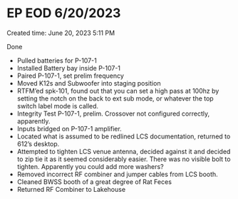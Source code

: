 # EP EOD 6/20/2023

Created time: June 20, 2023 5:11 PM

Done

- Pulled batteries for P-107-1
- Installed Battery bay inside P-107-1
- Paired P-107-1, set prelim frequency
- Moved K12s and Subwoofer into staging position
- RTFM’ed spk-101, found out that you can set a  high pass at 100hz by setting the notch on the back to ext sub mode, or whatever the top switch label mode is called.
- Integrity Test P-107-1, prelim. Crossover not configured correctly, apparently.
- Inputs bridged on P-107-1 amplifier.
- Located what is assumed to be redlined LCS documentation, returned to 612’s desktop.
- Attempted to tighten LCS venue antenna, decided against it and decided to zip tie it as it seemed considerably easier. There was no visible bolt to tighten. Apparently you could add more washers?
- Removed incorrect RF combiner and jumper cables from LCS booth.
- Cleaned BWSS booth of a great degree of Rat Feces
- Returned RF Combiner to Lakehouse